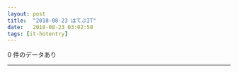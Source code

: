 ```yaml
---
layout: post
title:  "2018-08-23 はてぶIT"
date:   2018-08-23 03:02:58
tags: [it-hotentry]
---
```

0 件のデータあり

<hr>
